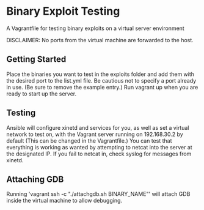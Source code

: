 # Binary Exploit Testing
A Vagrantfile for testing binary exploits on a virtual server environment

DISCLAIMER: No ports from the virtual machine are forwarded to the host. 

## Getting Started
Place the binaries you want to test in the exploits folder and add them with the desired port to the list.yml file. Be cautious not to specify a port already in use. (Be sure to remove the example entry.) Run vagrant up when you are ready to start up the server.

## Testing
Ansible will configure xinetd and services for you, as well as set a virtual network to test on, with the Vagrant server running on 192.168.30.2 by default (This can be changed in the Vagrantfile.) You can test that everything is working as wanted by attempting to netcat into the server at the designated IP. If you fail to netcat in, check syslog for messages from xinetd.

## Attaching GDB
Running 'vagrant ssh -c "./attachgdb.sh BINARY_NAME"' will attach GDB inside the virtual machine to allow debugging. 
